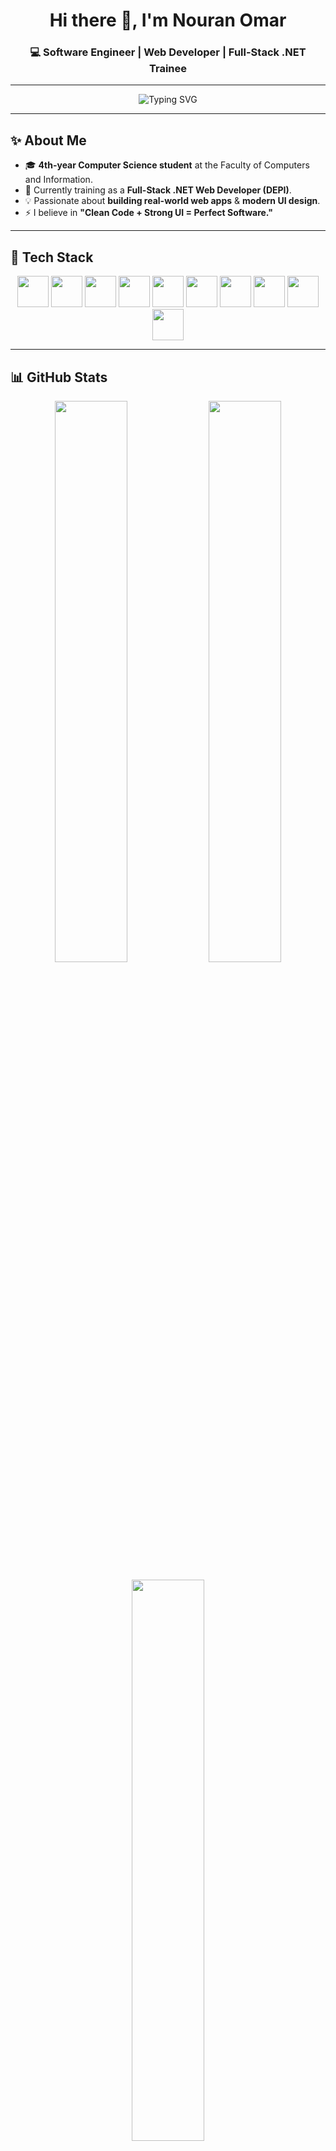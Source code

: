 <!-- HEADER -->
<h1 align="center">Hi there 👋, I'm Nouran Omar</h1>
<h3 align="center">💻 Software Engineer | Web Developer | Full-Stack .NET Trainee</h3>

---

<!-- ANIMATION -->
<p align="center">
  <img src="https://readme-typing-svg.demolab.com?font=Fira+Code&pause=1000&color=FF5733&width=435&lines=Full+Stack+.NET+Developer;Java+%7C+SQL+%7C+API+Builder;Love+for+Clean+%26+Scalable+Code" alt="Typing SVG" />
</p>

---

## **✨ About Me**
- 🎓 **4th-year Computer Science student** at the Faculty of Computers and Information.
- 🌱 Currently training as a **Full-Stack .NET Web Developer (DEPI)**.
- 💡 Passionate about **building real-world web apps** & **modern UI design**.
- ⚡ I believe in **"Clean Code + Strong UI = Perfect Software."**

---

## **🚀 Tech Stack**
<p align="center">
  <img src="https://cdn.jsdelivr.net/gh/devicons/devicon/icons/html5/html5-original.svg" width="50px" />
  <img src="https://cdn.jsdelivr.net/gh/devicons/devicon/icons/css3/css3-original.svg" width="50px" />
  <img src="https://cdn.jsdelivr.net/gh/devicons/devicon/icons/javascript/javascript-original.svg" width="50px" />
  <img src="https://cdn.jsdelivr.net/gh/devicons/devicon/icons/bootstrap/bootstrap-original.svg" width="50px" />
  <img src="https://cdn.jsdelivr.net/gh/devicons/devicon/icons/java/java-original.svg" width="50px" />
  <img src="https://cdn.jsdelivr.net/gh/devicons/devicon/icons/csharp/csharp-original.svg" width="50px" />
  <img src="https://cdn.jsdelivr.net/gh/devicons/devicon/icons/dotnetcore/dotnetcore-original.svg" width="50px" />
  <img src="https://cdn.jsdelivr.net/gh/devicons/devicon/icons/mysql/mysql-original.svg" width="50px" />
  <img src="https://cdn.jsdelivr.net/gh/devicons/devicon/icons/github/github-original.svg" width="50px" />
  <img src="https://cdn.jsdelivr.net/gh/devicons/devicon/icons/git/git-original.svg" width="50px" />
</p>

---

## **📊 GitHub Stats**
<p align="center">
  <img src="https://github-readme-stats.vercel.app/api?username=nouran-Omar&show_icons=true&theme=tokyonight&hide_border=true&count_private=true" width="48%">
  <img src="https://github-readme-streak-stats.herokuapp.com/?user=nouran-Omar&theme=tokyonight&hide_border=true" width="48%">
</p>

<p align="center">
  <img src="https://github-readme-stats.vercel.app/api/top-langs/?username=nouran-Omar&layout=compact&theme=tokyonight&hide_border=true" width="48%">
</p>

---

## **🌐 Connect with Me**
<p align="center">
  <a href="mailto:nouranomarhammmad@gmail.com"><img src="https://img.shields.io/badge/-Gmail-D14836?style=for-the-badge&logo=gmail&logoColor=white" /></a>
  <a href="https://www.linkedin.com/in/nouranomar"><img src="https://img.shields.io/badge/-LinkedIn-0077B5?style=for-the-badge&logo=linkedin&logoColor=white" /></a>
</p>

---

<p align="center">
  <img src="https://komarev.com/ghpvc/?username=nouran-Omar&color=blue&style=for-the-badge&label=Profile+Views" />
</p>


